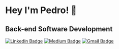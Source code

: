 # Hey I'm Pedro! 👋
## Back-end Software Development 

[![Linkedin Badge](https://img.shields.io/badge/-Pedro-blue?style=flat&logo=Linkedin&logoColor=white&link=https://www.linkedin.com/in/pedrovictorcruz/)](https://www.linkedin.com/in/pedro-cruz-081430113/)
[![Medium Badge](https://img.shields.io/badge/-@pedrovictorcruz-000000?style=flat&labelColor=000000&logo=Medium&link=https://medium.com/@pedrovictorcruz)](https://medium.com/@pedrovictorcruz)
[![Gmail Badge](https://img.shields.io/badge/-Gmail-c14438?style=flat&logo=Gmail&logoColor=white&link=mailto:pedrovictor.lage@gmail.com)](mailto:pedrovictor.lage@gmail.com)

